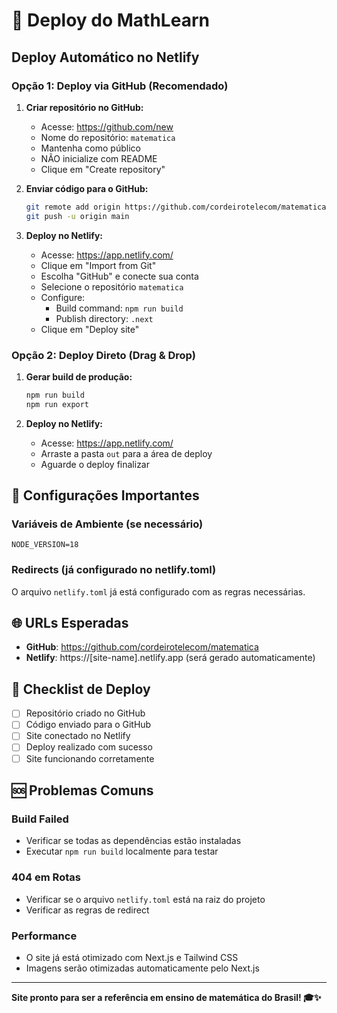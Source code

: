 # 🚀 Deploy do MathLearn

## Deploy Automático no Netlify

### Opção 1: Deploy via GitHub (Recomendado)

1. **Criar repositório no GitHub:**
   - Acesse: https://github.com/new
   - Nome do repositório: `matematica`
   - Mantenha como público
   - NÃO inicialize com README
   - Clique em "Create repository"

2. **Enviar código para o GitHub:**
   ```bash
   git remote add origin https://github.com/cordeirotelecom/matematica.git
   git push -u origin main
   ```

3. **Deploy no Netlify:**
   - Acesse: https://app.netlify.com/
   - Clique em "Import from Git"
   - Escolha "GitHub" e conecte sua conta
   - Selecione o repositório `matematica`
   - Configure:
     - Build command: `npm run build`
     - Publish directory: `.next`
   - Clique em "Deploy site"

### Opção 2: Deploy Direto (Drag & Drop)

1. **Gerar build de produção:**
   ```bash
   npm run build
   npm run export
   ```

2. **Deploy no Netlify:**
   - Acesse: https://app.netlify.com/
   - Arraste a pasta `out` para a área de deploy
   - Aguarde o deploy finalizar

## 🔧 Configurações Importantes

### Variáveis de Ambiente (se necessário)
```env
NODE_VERSION=18
```

### Redirects (já configurado no netlify.toml)
O arquivo `netlify.toml` já está configurado com as regras necessárias.

## 🌐 URLs Esperadas

- **GitHub**: https://github.com/cordeirotelecom/matematica
- **Netlify**: https://[site-name].netlify.app (será gerado automaticamente)

## 📝 Checklist de Deploy

- [ ] Repositório criado no GitHub
- [ ] Código enviado para o GitHub
- [ ] Site conectado no Netlify
- [ ] Deploy realizado com sucesso
- [ ] Site funcionando corretamente

## 🆘 Problemas Comuns

### Build Failed
- Verificar se todas as dependências estão instaladas
- Executar `npm run build` localmente para testar

### 404 em Rotas
- Verificar se o arquivo `netlify.toml` está na raiz do projeto
- Verificar as regras de redirect

### Performance
- O site já está otimizado com Next.js e Tailwind CSS
- Imagens serão otimizadas automaticamente pelo Next.js

---

**Site pronto para ser a referência em ensino de matemática do Brasil! 🎓✨**
